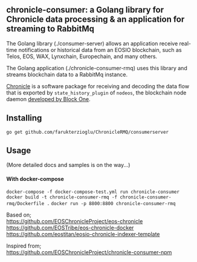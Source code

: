 ## chronicle-consumer: a Golang library for Chronicle data processing & an application for streaming to RabbitMq

The Golang library (./consumer-server) allows an application receive real-time notifications or
historical data from an EOSIO blockchain, such as Telos, EOS, WAX,
Lynxchain, Europechain, and many others.

The Golang application (./chronicle-consumer-rmq) uses this library and streams blockchain data to a RabbitMq instance.  

[Chronicle](https://github.com/EOSChronicleProject/eos-chronicle) is a
software package for receiving and decoding the data flow that is
exported by `state_history_plugin` of `nodeos`, the blockchain node
daemon [developed by Block One](https://developers.eos.io/).

## Installing

`go get github.com/farukterzioglu/ChronicleRMQ/consumerserver`  

## Usage  
(More detailed docs and samples is on the way...)  

#### With docker-compose  
`docker-compose -f docker-compose-test.yml run chronicle-consumer`
`docker build -t chronicle-consumer-rmq -f chronicle-consumer-rmq/Dockerfile .`
`docker run -p 8800:8800 chronicle-consumer-rmq`  

Based on;  
https://github.com/EOSChronicleProject/eos-chronicle  
https://github.com/EOSTribe/eos-chronicle-docker  
https://github.com/eostitan/eosio-chronicle-indexer-template  

Inspired from;  
https://github.com/EOSChronicleProject/chronicle-consumer-npm  